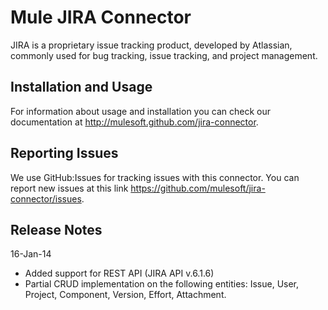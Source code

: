 Mule JIRA Connector
=========================

JIRA is a proprietary issue tracking product, developed by Atlassian, commonly used for bug tracking, issue tracking, and project management.

Installation and Usage
----------------------

For information about usage and installation you can check our documentation at http://mulesoft.github.com/jira-connector.

Reporting Issues
----------------

We use GitHub:Issues for tracking issues with this connector. You can report new issues at this link https://github.com/mulesoft/jira-connector/issues.

Release Notes
---------------------
16-Jan-14
- Added support for REST API (JIRA API v.6.1.6)
- Partial CRUD implementation on the following entities: Issue, User, Project, Component, Version, Effort, Attachment.
